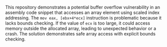This repository demonstrates a potential buffer overflow vulnerability in an assembly code snippet that accesses an array element using scaled index addressing. The `mov eax, [ebx+4*ecx]` instruction is problematic because it lacks bounds checking. If the value of `ecx` is too large, it could access memory outside the allocated array, leading to unexpected behavior or a crash.  The solution demonstrates safe array access with explicit bounds checking.